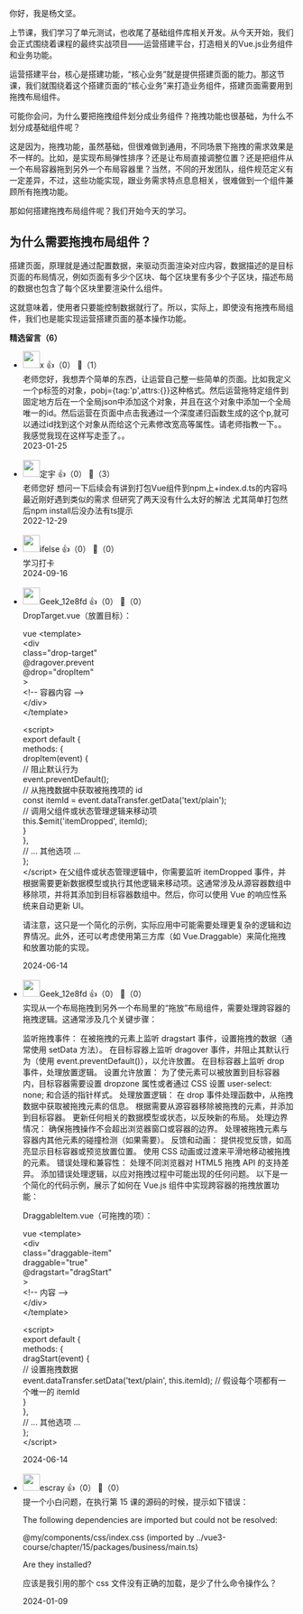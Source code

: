 你好，我是杨文坚。

上节课，我们学习了单元测试，也收尾了基础组件库相关开发。从今天开始，我们会正式围绕着课程的最终实战项目——运营搭建平台，打造相关的Vue.js业务组件和业务功能。

运营搭建平台，核心是搭建功能，“核心业务”就是提供搭建页面的能力。那这节课，我们就围绕着这个搭建页面的“核心业务”来打造业务组件，搭建页面需要用到拖拽布局组件。

可能你会问，为什么要把拖拽组件划分成业务组件？拖拽功能也很基础，为什么不划分成基础组件呢？

这是因为，拖拽功能，虽然基础，但很难做到通用，不同场景下拖拽的需求效果是不一样的。比如，是实现布局弹性排序？还是让布局直接调整位置？还是把组件从一个布局容器拖到另外一个布局容器里？当然，不同的开发团队，组件规范定义有一定差异，不过，这些功能实现，跟业务需求特点息息相关，很难做到一个组件兼顾所有拖拽功能。

那如何搭建拖拽布局组件呢？我们开始今天的学习。

## 为什么需要拖拽布局组件？

搭建页面，原理就是通过配置数据，来驱动页面渲染对应内容，数据描述的是目标页面的布局情况，例如页面有多少个区块、每个区块里有多少个子区块，描述布局的数据也包含了每个区块里要渲染什么组件。

这就意味着，使用者只要能控制数据就行了。所以，实际上，即使没有拖拽布局组件，我们也是能实现运营搭建页面的基本操作功能。
<div><strong>精选留言（6）</strong></div><ul>
<li><img src="https://static001.geekbang.org/account/avatar/00/16/76/e9/73ed6cc1.jpg" width="30px"><span>x</span> 👍（0） 💬（1）<div>老师您好，我想弄个简单的东西，让运营自己整一些简单的页面。比如我定义一个p标签的对象，pobj={tag:&#39;p&#39;,attrs:{}}这种格式。然后运营拖特定组件到固定地方后在一个全局json中添加这个对象，并且在这个对象中添加一个全局唯一的id。然后运营在页面中点击我通过一个深度递归函数生成的这个p,就可以通过id找到这个对象从而给这个元素修改宽高等属性。请老师指教一下。。我感觉我现在这样写走歪了。。</div>2023-01-25</li><br/><li><img src="http://thirdwx.qlogo.cn/mmopen/vi_32/1ornnGqSaTxRdbxhUHibeygI3PLtDXAH5GRhRJ286Sbtz7YyGFUHobN2EgiaLhtWn2dLReBRBU1n577DWqrsaBBw/132" width="30px"><span>定宇</span> 👍（0） 💬（3）<div>老师您好
想问一下后续会有讲到打包Vue组件到npm上+index.d.ts的内容吗
最近刚好遇到类似的需求
但研究了两天没有什么太好的解法
尤其简单打包然后npm install后没办法有ts提示</div>2022-12-29</li><br/><li><img src="https://static001.geekbang.org/account/avatar/00/26/eb/d7/90391376.jpg" width="30px"><span>ifelse</span> 👍（0） 💬（0）<div>学习打卡</div>2024-09-16</li><br/><li><img src="" width="30px"><span>Geek_12e8fd</span> 👍（0） 💬（0）<div>DropTarget.vue（放置目标）：

vue
&lt;template&gt;  
  &lt;div  
    class=&quot;drop-target&quot;  
    @dragover.prevent  
    @drop=&quot;dropItem&quot;  
  &gt;  
    &lt;!-- 容器内容 --&gt;  
  &lt;&#47;div&gt;  
&lt;&#47;template&gt;  
  
&lt;script&gt;  
export default {  
  methods: {  
    dropItem(event) {  
      &#47;&#47; 阻止默认行为  
      event.preventDefault();  
      &#47;&#47; 从拖拽数据中获取被拖拽项的 id  
      const itemId = event.dataTransfer.getData(&#39;text&#47;plain&#39;);  
      &#47;&#47; 调用父组件或状态管理逻辑来移动项  
      this.$emit(&#39;itemDropped&#39;, itemId);  
    }  
  },  
  &#47;&#47; ... 其他选项 ...  
};  
&lt;&#47;script&gt;
在父组件或状态管理逻辑中，你需要监听 itemDropped 事件，并根据需要更新数据模型或执行其他逻辑来移动项。这通常涉及从源容器数组中移除项，并将其添加到目标容器数组中。然后，你可以使用 Vue 的响应性系统来自动更新 UI。

请注意，这只是一个简化的示例，实际应用中可能需要处理更复杂的逻辑和边界情况。此外，还可以考虑使用第三方库（如 Vue.Draggable）来简化拖拽和放置功能的实现。</div>2024-06-14</li><br/><li><img src="" width="30px"><span>Geek_12e8fd</span> 👍（0） 💬（0）<div>实现从一个布局拖拽到另外一个布局里的“拖放”布局组件，需要处理跨容器的拖拽逻辑。这通常涉及几个关键步骤：

监听拖拽事件：
在被拖拽的元素上监听 dragstart 事件，设置拖拽的数据（通常使用 setData 方法）。
在目标容器上监听 dragover 事件，并阻止其默认行为（使用 event.preventDefault()），以允许放置。
在目标容器上监听 drop 事件，处理放置逻辑。
设置允许放置：
为了使元素可以被放置到目标容器内，目标容器需要设置 dropzone 属性或者通过 CSS 设置 user-select: none; 和合适的指针样式。
处理放置逻辑：
在 drop 事件处理函数中，从拖拽数据中获取被拖拽元素的信息。
根据需要从源容器移除被拖拽的元素，并添加到目标容器。
更新任何相关的数据模型或状态，以反映新的布局。
处理边界情况：
确保拖拽操作不会超出浏览器窗口或容器的边界。
处理被拖拽元素与容器内其他元素的碰撞检测（如果需要）。
反馈和动画：
提供视觉反馈，如高亮显示目标容器或预览放置位置。
使用 CSS 动画或过渡来平滑地移动被拖拽的元素。
错误处理和兼容性：
处理不同浏览器对 HTML5 拖拽 API 的支持差异。
添加错误处理逻辑，以应对拖拽过程中可能出现的任何问题。
以下是一个简化的代码示例，展示了如何在 Vue.js 组件中实现跨容器的拖拽放置功能：

DraggableItem.vue（可拖拽的项）：

vue
&lt;template&gt;  
  &lt;div  
    class=&quot;draggable-item&quot;  
    draggable=&quot;true&quot;  
    @dragstart=&quot;dragStart&quot;  
  &gt;  
    &lt;!-- 内容 --&gt;  
  &lt;&#47;div&gt;  
&lt;&#47;template&gt;  
  
&lt;script&gt;  
export default {  
  methods: {  
    dragStart(event) {  
      &#47;&#47; 设置拖拽数据  
      event.dataTransfer.setData(&#39;text&#47;plain&#39;, this.itemId); &#47;&#47; 假设每个项都有一个唯一的 itemId  
    }  
  },  
  &#47;&#47; ... 其他选项 ...  
};  
&lt;&#47;script&gt;</div>2024-06-14</li><br/><li><img src="https://static001.geekbang.org/account/avatar/00/0f/92/6d/becd841a.jpg" width="30px"><span>escray</span> 👍（0） 💬（0）<div>提一个小白问题，在执行第 15 课的源码的时候，提示如下错误：

The following dependencies are imported but could not be resolved:

  @my&#47;components&#47;css&#47;index.css (imported by ..&#47;vue3-course&#47;chapter&#47;15&#47;packages&#47;business&#47;main.ts)

Are they installed?

应该是我引用的那个 css 文件没有正确的加载，是少了什么命令操作么？</div>2024-01-09</li><br/>
</ul>